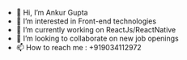 - 👋 Hi, I’m Ankur Gupta
- 👀 I’m interested in Front-end technologies 
- 🌱 I’m currently working on  ReactJs/ReactNative
- 💞️ I’m looking to collaborate on new job openings
- 📫 How to reach me : +919034112972

<!---
ankurjmit/ankurjmit is a ✨ special ✨ repository because its `README.md` (this file) appears on your GitHub profile.
You can click the Preview link to take a look at your changes.
--->

